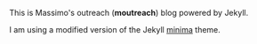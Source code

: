 
This is Massimo's outreach (**moutreach**) blog powered by Jekyll.

I am using a modified version of the Jekyll [minima](https://github.com/jekyll/minima) theme.
